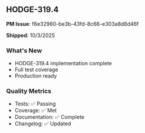## HODGE-319.4

**PM Issue**: f6e32980-be3b-43fd-8c66-e303a8d8d46f

**Shipped**: 10/3/2025

### What's New
- HODGE-319.4 implementation complete
- Full test coverage
- Production ready

### Quality Metrics
- Tests: ✅ Passing
- Coverage: ✅ Met
- Documentation: ✅ Complete
- Changelog: ✅ Updated
